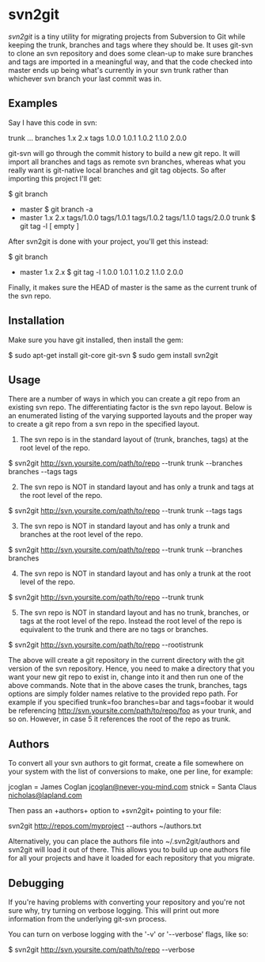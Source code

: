 svn2git
=======

_svn2git_ is a tiny utility for migrating projects from Subversion to Git
while keeping the trunk, branches and tags where they should be. It uses
git-svn to clone an svn repository and does some clean-up to make sure
branches and tags are imported in a meaningful way, and that the code checked
into master ends up being what's currently in your svn trunk rather than
whichever svn branch your last commit was in.

Examples
--------

Say I have this code in svn:

  trunk
    ...
  branches
    1.x
    2.x
  tags
    1.0.0
    1.0.1
    1.0.2
    1.1.0
    2.0.0

git-svn will go through the commit history to build a new git repo. It will
import all branches and tags as remote svn branches, whereas what you really
want is git-native local branches and git tag objects. So after importing this
project I'll get:

  $ git branch
  * master
  $ git branch -a
  * master
    1.x
    2.x
    tags/1.0.0
    tags/1.0.1
    tags/1.0.2
    tags/1.1.0
    tags/2.0.0
    trunk
  $ git tag -l
  [ empty ]

After svn2git is done with your project, you'll get this instead:

  $ git branch
  * master
    1.x
    2.x
  $ git tag -l
    1.0.0
    1.0.1
    1.0.2
    1.1.0
    2.0.0

Finally, it makes sure the HEAD of master is the same as the current trunk of
the svn repo.

Installation
------------

Make sure you have git installed, then install the gem:

  $ sudo apt-get install git-core git-svn
  $ sudo gem install svn2git

Usage
-----

There are a number of ways in which you can create a git repo from an existing
svn repo. The differentiating factor is the svn repo layout. Below is an
enumerated listing of the varying supported layouts and the proper way to
create a git repo from a svn repo in the specified layout.

1. The svn repo is in the standard layout of (trunk, branches, tags) at the
root level of the repo.

  $ svn2git http://svn.yoursite.com/path/to/repo --trunk trunk --branches branches --tags tags

2. The svn repo is NOT in standard layout and has only a trunk and tags at the
root level of the repo.

  $ svn2git http://svn.yoursite.com/path/to/repo --trunk trunk --tags tags

3. The svn repo is NOT in standard layout and has only a trunk and branches at
the root level of the repo.

  $ svn2git http://svn.yoursite.com/path/to/repo --trunk trunk --branches branches

4. The svn repo is NOT in standard layout and has only a trunk at the root
level of the repo.

  $ svn2git http://svn.yoursite.com/path/to/repo --trunk trunk

5. The svn repo is NOT in standard layout and has no trunk, branches, or tags
at the root level of the repo. Instead the root level of the repo is
equivalent to the trunk and there are no tags or branches.

  $ svn2git http://svn.yoursite.com/path/to/repo --rootistrunk

The above will create a git repository in the current directory with the git
version of the svn repository. Hence, you need to make a directory that you
want your new git repo to exist in, change into it and then run one of the
above commands. Note that in the above cases the trunk, branches, tags options
are simply folder names relative to the provided repo path. For example if you
specified trunk=foo branches=bar and tags=foobar it would be referencing
http://svn.yoursite.com/path/to/repo/foo as your trunk, and so on. However, in
case 5 it references the root of the repo as trunk.

Authors
-------

To convert all your svn authors to git format, create a file somewhere on your
system with the list of conversions to make, one per line, for example:

  jcoglan = James Coglan <jcoglan@never-you-mind.com>
  stnick = Santa Claus <nicholas@lapland.com>

Then pass an +authors+ option to +svn2git+ pointing to your file:

  svn2git http://repos.com/myproject --authors ~/authors.txt

Alternatively, you can place the authors file into ~/.svn2git/authors and
svn2git will load it out of there. This allows you to build up one authors
file for all your projects and have it loaded for each repository that you
migrate.

Debugging
---------

If you're having problems with converting your repository and you're not sure why,
try turning on verbose logging.  This will print out more information from the
underlying git-svn process.

You can turn on verbose logging with the '-v' or '--verbose' flags, like so:

  $ svn2git http://svn.yoursite.com/path/to/repo --verbose